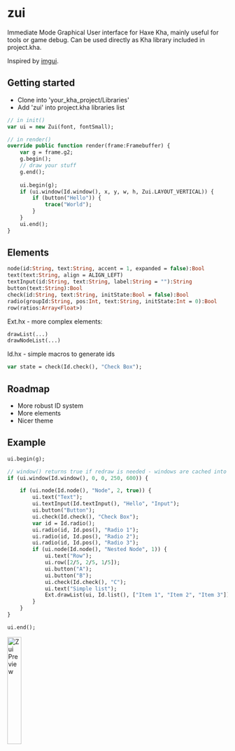 # zui

Immediate Mode Graphical User interface for Haxe Kha, mainly useful for tools or game debug. Can be used directly as Kha library included in project.kha.  

Inspired by [imgui](https://github.com/ocornut/imgui).

## Getting started
- Clone into 'your_kha_project/Libraries'
- Add 'zui' into project.kha libraries list
``` hx
// in init()
var ui = new Zui(font, fontSmall);

// in render()
override public function render(frame:Framebuffer) {
    var g = frame.g2;
    g.begin();
    // draw your stuff
    g.end();
    
    ui.begin(g);
    if (ui.window(Id.window(), x, y, w, h, Zui.LAYOUT_VERTICAL)) {
        if (button("Hello")) {
            trace("World");
        }
    }
    ui.end();
}
```

## Elements
``` hx
node(id:String, text:String, accent = 1, expanded = false):Bool
text(text:String, align = ALIGN_LEFT)
textInput(id:String, text:String, label:String = ""):String
button(text:String):Bool
check(id:String, text:String, initState:Bool = false):Bool
radio(groupId:String, pos:Int, text:String, initState:Int = 0):Bool
row(ratios:Array<Float>)
```

Ext.hx - more complex elements:
``` hx
drawList(...)
drawNodeList(...)
```

Id.hx - simple macros to generate ids
``` hx
var state = check(Id.check(), "Check Box");
```

## Roadmap
- More robust ID system
- More elements
- Nicer theme

## Example

``` hx
ui.begin(g);

// window() returns true if redraw is needed - windows are cached into textures
if (ui.window(Id.window(), 0, 0, 250, 600)) {

    if (ui.node(Id.node(), "Node", 2, true)) {
        ui.text("Text");
        ui.textInput(Id.textInput(), "Hello", "Input");
        ui.button("Button");
        ui.check(Id.check(), "Check Box");
        var id = Id.radio();
        ui.radio(id, Id.pos(), "Radio 1");
        ui.radio(id, Id.pos(), "Radio 2");
        ui.radio(id, Id.pos(), "Radio 3");
        if (ui.node(Id.node(), "Nested Node", 1)) {
            ui.text("Row");
            ui.row([2/5, 2/5, 1/5]);
            ui.button("A");
            ui.button("B");
            ui.check(Id.check(), "C");
            ui.text("Simple list");
            Ext.drawList(ui, Id.list(), ["Item 1", "Item 2", "Item 3"]);
        }
    }
}

ui.end();
```

<img src="https://raw.githubusercontent.com/luboslenco/zui/master/zui.png" alt="Zui Preview" width="25%"/>
